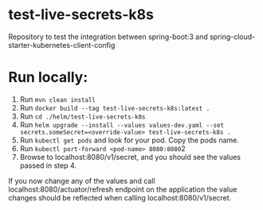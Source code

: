 # test-live-secrets-k8s
Repository to test the integration between spring-boot:3 and spring-cloud-starter-kubernetes-client-config

# Run locally:

1. Run `mvn clean install`
2. Run `docker build --tag test-live-secrets-k8s:latest .`
3. Run `cd ./helm/test-live-secrets-k8s`
4. Run `helm upgrade --install --values values-dev.yaml --set secrets.someSecret=<override-value> test-live-secrets-k8s .`
5. Run `kubectl get pods` and look for your pod. Copy the pods name.
6. Run `kubectl port-forward <pod-name> 8080:8080`2
7. Browse to localhost:8080/v1/secret, and you should see the values passed in step 4.

If you now change any of the values and call localhost:8080/actuator/refresh endpoint on the application the value changes should be reflected when calling localhost:8080/v1/secret.